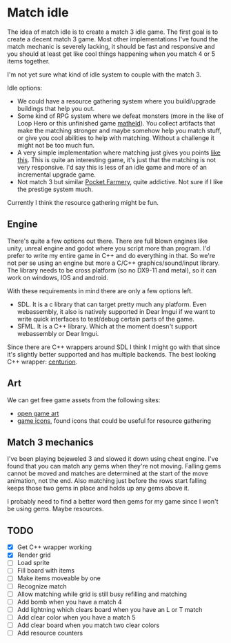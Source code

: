 # Match idle

The idea of match idle is to create a match 3 idle game. 
The first goal is to create a decent match 3 game. 
Most other implementations I've found the match mechanic is severely lacking, it should be fast and responsive and you should at least get like cool things happening when you match 4 or 5 items together. 

I'm not yet sure what kind of idle system to couple with the match 3.  

Idle options:
 - We could have a resource gathering system where you build/upgrade buildings that help you out.
 - Some kind of RPG system where we defeat monsters
   (more in the like of Loop Hero or this unfinished game [matheld](https://www.reddit.com/r/incremental_games/comments/9qe3t2/pc_mathel_idle_an_idle_game_with_match_3_system/)).
   You collect artifacts that make the matching stronger and maybe somehow help you match stuff, or give you cool abilities to help with matching. Without a challenge it might not be too much fun. 
 - A very simple implementation where matching just gives you points [like this](https://www.kongregate.com/games/dlpl/idle-match-world). 
   This is quite an interesting game, it's just that the matching is not very responsive. I'd say this is less of an idle game and more of an incremental upgrade game.
 - Not match 3 but similar [Pocket Farmery](https://www.reddit.com/r/incremental_games/comments/6881l7/pocket_farmery_combination_of_match_3_and/), quite addictive. 
 Not sure if I like the prestige system much.

Currently I think the resource gathering might be fun. 


## Engine

There's quite a few options out there. 
There are full blown engines like unity, unreal engine and godot where you script more than program. 
I'd prefer to write my entire game in C++ and do everything in that.
So we're not per se using an engine but more a C/C++ graphics/sound/input library.
The library needs to be cross platform (so no DX9-11 and metal), so it can work on windows, IOS and android. 

With these requirements in mind there are only a few options left.
 - SDL. It is a c library that can target pretty much any platform.
 Even webassembly, it also is natively supported in Dear Imgui if we want to write quick interfaces to test/debug certain parts of the game.
 - SFML. It is a C++ library.
 Which at the moment doesn't support webassembly or Dear Imgui.

Since there are C++ wrappers around SDL I think I might go with that since it's slightly better supported and has multiple backends.
The best looking C++ wrapper: [centurion](https://github.com/albin-johansson/centurion).

## Art

We can get free game assets from the following sites:
 - [open game art](https://opengameart.org/)
 - [game icons](https://game-icons.net/tags/catan.html), found icons that could be useful for resource gathering

## Match 3 mechanics

I've been playing bejeweled 3 and slowed it down using cheat engine. I've found that you can match any gems when they're not moving. Falling gems cannot be moved and matches are determined at the start of the move animation, not the end. Also matching just before the rows start falling keeps those two gems in place and holds up any gems above it.

I probably need to find a better word then gems for my game since I won't be using gems. Maybe resources.

## TODO

- [x] Get C++ wrapper working
- [x] Render grid
- [ ] Load sprite
- [ ] Fill board with items
- [ ] Make items moveable by one
- [ ] Recognize match 
- [ ] Allow matching while grid is still busy refilling and matching
- [ ] Add bomb when you have a match 4
- [ ] Add lightning which clears board when you have an L or T match
- [ ] Add clear color when you have a match 5
- [ ] Add clear board when you match two clear colors
- [ ] Add resource counters